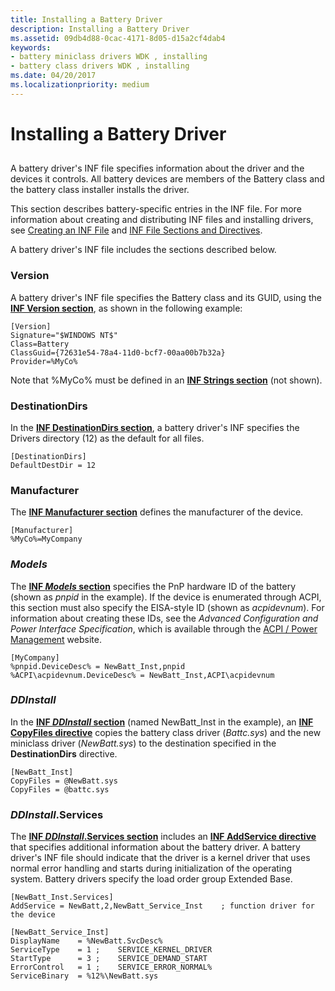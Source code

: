 ```yaml
---
title: Installing a Battery Driver
description: Installing a Battery Driver
ms.assetid: 09db4d88-0cac-4171-8d05-d15a2cf4dab4
keywords:
- battery miniclass drivers WDK , installing
- battery class drivers WDK , installing
ms.date: 04/20/2017
ms.localizationpriority: medium
---
```


# Installing a Battery Driver


## <span id="ddk_installing_a_battery_driver_dg"></span><span id="DDK_INSTALLING_A_BATTERY_DRIVER_DG"></span>


A battery driver's INF file specifies information about the driver and the devices it controls. All battery devices are members of the Battery class and the battery class installer installs the driver.

This section describes battery-specific entries in the INF file. For more information about creating and distributing INF files and installing drivers, see [Creating an INF File](https://msdn.microsoft.com/library/windows/hardware/ff549520) and [INF File Sections and Directives](https://msdn.microsoft.com/library/windows/hardware/ff547433).

A battery driver's INF file includes the sections described below.

### <span id="Version"></span><span id="version"></span><span id="VERSION"></span>Version

A battery driver's INF file specifies the Battery class and its GUID, using the [**INF Version section**](https://msdn.microsoft.com/library/windows/hardware/ff547502), as shown in the following example:

``` syntax
[Version]
Signature="$WINDOWS NT$"
Class=Battery
ClassGuid={72631e54-78a4-11d0-bcf7-00aa00b7b32a}
Provider=%MyCo%
```

Note that %MyCo% must be defined in an [**INF Strings section**](https://msdn.microsoft.com/library/windows/hardware/ff547485) (not shown).

### <span id="DestinationDirs"></span><span id="destinationdirs"></span><span id="DESTINATIONDIRS"></span>DestinationDirs

In the [**INF DestinationDirs section**](https://msdn.microsoft.com/library/windows/hardware/ff547383), a battery driver's INF specifies the Drivers directory (12) as the default for all files.

``` syntax
[DestinationDirs]
DefaultDestDir = 12
```

### <span id="Manufacturer"></span><span id="manufacturer"></span><span id="MANUFACTURER"></span>Manufacturer

The [**INF Manufacturer section**](https://msdn.microsoft.com/library/windows/hardware/ff547454) defines the manufacturer of the device.

``` syntax
[Manufacturer]
%MyCo%=MyCompany
```

### <span id="Models"></span><span id="models"></span><span id="MODELS"></span>*Models*

The [**INF *Models* section**](https://msdn.microsoft.com/library/windows/hardware/ff547456) specifies the PnP hardware ID of the battery (shown as *pnpid* in the example). If the device is enumerated through ACPI, this section must also specify the EISA-style ID (shown as *acpidevnum*). For information about creating these IDs, see the *Advanced Configuration and Power Interface Specification*, which is available through the [ACPI / Power Management](http://go.microsoft.com/fwlink/p/?linkid=8760) website.

``` syntax
[MyCompany]
%pnpid.DeviceDesc% = NewBatt_Inst,pnpid
%ACPI\acpidevnum.DeviceDesc% = NewBatt_Inst,ACPI\acpidevnum
```

### <span id="DDInstall"></span><span id="ddinstall"></span><span id="DDINSTALL"></span>*DDInstall*

In the [**INF *DDInstall* section**](https://msdn.microsoft.com/library/windows/hardware/ff547344) (named NewBatt\_Inst in the example), an [**INF CopyFiles directive**](https://msdn.microsoft.com/library/windows/hardware/ff546346) copies the battery class driver (*Battc.sys*) and the new miniclass driver (*NewBatt.sys*) to the destination specified in the **DestinationDirs** directive.

``` syntax
[NewBatt_Inst]
CopyFiles = @NewBatt.sys
CopyFiles = @battc.sys
```

### <span id="DDInstall.Services"></span><span id="ddinstall.services"></span><span id="DDINSTALL.SERVICES"></span>*DDInstall*.Services

The [**INF *DDInstall*.Services section**](https://msdn.microsoft.com/library/windows/hardware/ff547349) includes an [**INF AddService directive**](https://msdn.microsoft.com/library/windows/hardware/ff546326) that specifies additional information about the battery driver. A battery driver's INF file should indicate that the driver is a kernel driver that uses normal error handling and starts during initialization of the operating system. Battery drivers specify the load order group Extended Base.

``` syntax
[NewBatt_Inst.Services]
AddService = NewBatt,2,NewBatt_Service_Inst    ; function driver for the device
 
[NewBatt_Service_Inst]
DisplayName    = %NewBatt.SvcDesc%
ServiceType    = 1 ;    SERVICE_KERNEL_DRIVER
StartType      = 3 ;    SERVICE_DEMAND_START
ErrorControl   = 1 ;    SERVICE_ERROR_NORMAL%
ServiceBinary  = %12%\NewBatt.sys
```

 

 




